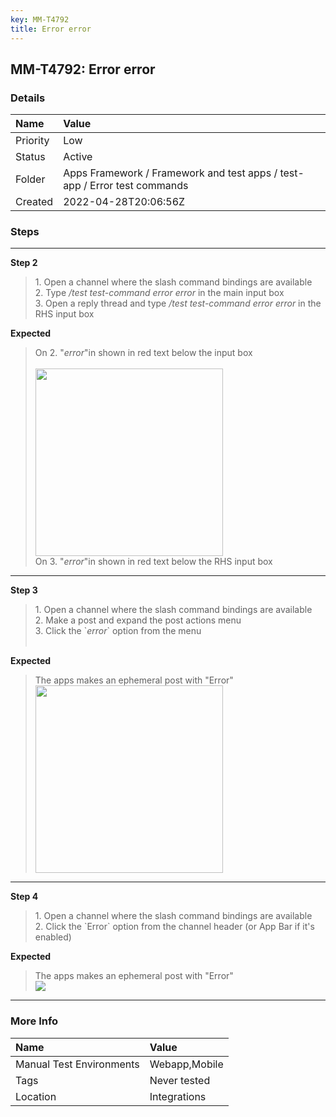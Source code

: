 ```yaml
---
key: MM-T4792
title: Error error
---
```


## MM-T4792: Error error

### Details

| Name     | Value                                                                     |
| :------- | :------------------------------------------------------------------------ |
| Priority | Low                                                                       |
| Status   | Active                                                                    |
| Folder   | Apps Framework / Framework and test apps / test-app / Error test commands |
| Created  | 2022-04-28T20:06:56Z                                                      |

### Steps

<hr/>

**Step 2**

> <article>1. Open a channel where the slash command bindings are available<br />2. Type <em>/test test-command</em><em> error error </em>in the main input box<br />3. Open a reply thread and type <em>/test test-command</em><em> error error </em>in the RHS input box</article>

**Expected**

> <article>On 2. "<em>error</em>"in shown in red text below the input box<br /><br /><img src="https://smartbear-tm4j-prod-us-west-2-attachment-rich-text.s3.us-west-2.amazonaws.com/embedded-f3277290f945470c4add5d21ef3dc7ca7b74388fc7152bfb6b99ae58c66a95a8-1651177996205-1651177996205.png" style="width:300px" class="fr-fic fr-fil fr-dib" /><br />On 3. "<em>error</em>"in shown in red text below the RHS input box</article>

<hr/>

**Step 3**

> <article>1. Open a channel where the slash command bindings are available<br />2. Make a post and expand the post actions menu<br />3. Click the `<em>error</em>` option from the menu<br /><br /></article>

**Expected**

> <article>The apps makes an ephemeral post with "Error"<br /><img src="https://smartbear-tm4j-prod-us-west-2-attachment-rich-text.s3.us-west-2.amazonaws.com/embedded-f3277290f945470c4add5d21ef3dc7ca7b74388fc7152bfb6b99ae58c66a95a8-1651502643025-1651502643025.png" style="width:300px" class="fr-fic fr-fil fr-dib" /></article>

<hr/>

**Step 4**

> <article>1. Open a channel where the slash command bindings are available<br />2. Click the `Error` option from the channel header (or App Bar if it's enabled)</article>

**Expected**

> <article>The apps makes an ephemeral post with "Error"<br /><img src="https://smartbear-tm4j-prod-us-west-2-attachment-rich-text.s3.us-west-2.amazonaws.com/embedded-f3277290f945470c4add5d21ef3dc7ca7b74388fc7152bfb6b99ae58c66a95a8-1651502643025-1651502643025.png" class="fr-fic fr-dii" /><br /></article>

<hr/>

### More Info

| Name                     | Value         |
| :----------------------- | :------------ |
| Manual Test Environments | Webapp,Mobile |
| Tags                     | Never tested  |
| Location                 | Integrations  |
